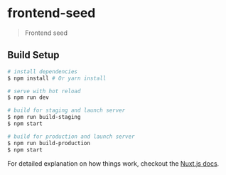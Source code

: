 # frontend-seed

> Frontend seed

## Build Setup

``` bash
# install dependencies
$ npm install # Or yarn install

# serve with hot reload
$ npm run dev

# build for staging and launch server
$ npm run build-staging
$ npm start

# build for production and launch server
$ npm run build-production
$ npm start
```

For detailed explanation on how things work, checkout the [Nuxt.js docs](https://github.com/nuxt/nuxt.js).

